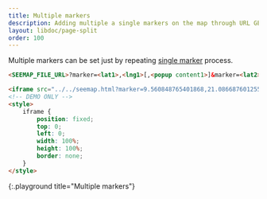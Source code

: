 ```yaml
---
title: Multiple markers
description: Adding multiple a single markers on the map through URL GET parameters
layout: libdoc/page-split
order: 100
---
```


Multiple markers can be set just by repeating [single marker](marker.html) process.

```html
<SEEMAP_FILE_URL>?marker=<lat1>,<lng1>[,<popup content1>]&marker=<lat2>,<lng2>[,<popup content2>]...
```

```html
<iframe src="../../seemap.html?marker=9.560848765401868,21.086687601255335,Africa&marker=47.5560319708231,7.587505743403426,Europe&marker=49.00152071512122,-98.18920038991718,North America&marker=-7.234993322606072,-58.15254292353319,South America&marker=58.07674787016387,93.90539734591425,Asia&marker=-25.16710479424436,134.68664734591425,Oceania&marker=-78.49097744719846,8.124147345914253,Antartica"></iframe>
<!-- DEMO ONLY -->
<style>
    iframe {
        position: fixed;
        top: 0;
        left: 0;
        width: 100%;
        height: 100%;
        border: none;
    }
</style>
```
{:.playground title="Multiple markers"}
